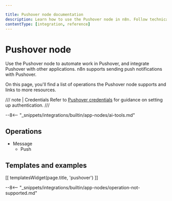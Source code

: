 ```yaml
---

title: Pushover node documentation
description: Learn how to use the Pushover node in n8n. Follow technical documentation to integrate Pushover node into your workflows.
contentType: [integration, reference]
---
```


# Pushover node

Use the Pushover node to automate work in Pushover, and integrate Pushover with other applications. n8n supports sending push notifications with Pushover.

On this page, you'll find a list of operations the Pushover node supports and links to more resources.

/// note | Credentials
Refer to [Pushover credentials](/integrations/builtin/credentials/pushover.md) for guidance on setting up authentication. 
///

--8<-- "_snippets/integrations/builtin/app-nodes/ai-tools.md"

## Operations

* Message
    * Push

## Templates and examples

<!-- see https://www.notion.so/n8n/Pull-in-templates-for-the-integrations-pages-37c716837b804d30a33b47475f6e3780 -->
[[ templatesWidget(page.title, 'pushover') ]]

--8<-- "_snippets/integrations/builtin/app-nodes/operation-not-supported.md"
